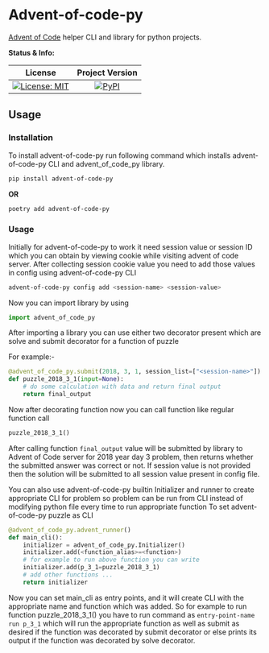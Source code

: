# Advent-of-code-py

[Advent of Code][advent_of_code_link] helper CLI and library for python projects.

**Status & Info:**

|                    License                     |            Project Version             |
| :--------------------------------------------: | :------------------------------------: |
| [![License: MIT][license_badge]][license_link] | [![PyPI][project_badge]][project_link] |

## Usage

### Installation

To install advent-of-code-py run following command which installs advent-of-code-py CLI and advent_of_code_py library.

```bash
pip install advent-of-code-py
```

**OR**

```bash
poetry add advent-of-code-py
```

### Usage

Initially for advent-of-code-py to work it need session value or session ID which you can obtain by viewing cookie while visiting advent of code server.
After collecting session cookie value you need to add those values in config using advent-of-code-py CLI

```bash
advent-of-code-py config add <session-name> <session-value>
```

Now you can import library by using

```python
import advent_of_code_py
```

After importing a library you can use either two decorator present which are solve and submit decorator for a function of puzzle

For example:-

```python
@advent_of_code_py.submit(2018, 3, 1, session_list=["<session-name>"])
def puzzle_2018_3_1(input=None):
    # do some calculation with data and return final output
    return final_output
```

Now after decorating function now you can call function like regular function call

```python
puzzle_2018_3_1()
```

After calling function `final_output` value will be submitted by library to Advent of Code server for 2018 year day 3
problem, then returns whether the submitted answer was correct or not. If session value is not provided then
the solution will be submitted to all session value present in config file.

You can also use advent-of-code-py builtin Initializer and runner to create appropriate CLI for problem so
problem can be run from CLI instead of modifying python file every time to run appropriate function
To set advent-of-code-py puzzle as CLI

```python
@advent_of_code_py.advent_runner()
def main_cli():
    initializer = advent_of_code_py.Initializer()
    initializer.add(<function_alias>=<function>)
    # for example to run above function you can write
    initializer.add(p_3_1=puzzle_2018_3_1)
    # add other functions ...
    return initializer
```

Now you can set main_cli as entry points, and it will create CLI with the appropriate name and function which was added.
So for example to run function puzzle_2018_3_1() you have to run command as `entry-point-name run p_3_1` which
will run the appropriate function as well as submit as desired if the function was decorated by submit decorator or else
prints its output if the function was decorated by solve decorator.

[advent_of_code_link]: https://adventofcode.com
[license_badge]: https://img.shields.io/github/license/iamsauravsharma/advent-of-code-py.svg?style=for-the-badge
[license_link]: LICENSE
[project_badge]: https://img.shields.io/pypi/v/advent-of-code-py?style=for-the-badge&color=blue&logo=python
[project_link]: https://pypi.org/project/advent-of-code-py
